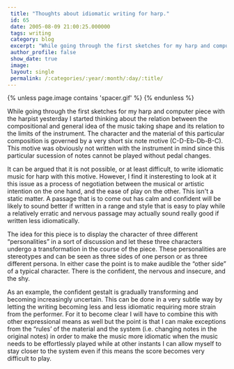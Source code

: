 ```yaml
---
 title: "Thoughts about idiomatic writing for harp."
 id: 65
 date: 2005-08-09 21:00:25.000000
 tags: writing
 category: blog
 excerpt: "While going through the first sketches for my harp and computer piece with the harpist yesterday I started thinking about the relation between the compositional and general idea of the music taking sh..."
 author_profile: false
 show_date: true
 image: 
 layout: single
 permalink: /:categories/:year/:month/:day/:title/
---
```

{% unless page.image contains 'spacer.gif' %}
{% endunless %}

While going through the first sketches for my harp and computer piece with the harpist yesterday I started thinking about the relation between the compositional and general idea of the music taking shape and its relation to the limits of the instrument. The character and the material of this particular composition is governed by a very short six note motive (C-D-Eb-Db-B-C). This motive was obviously not written with the instrument in mind since this particular sucession of notes cannot be played without pedal changes.


It can be argued that it is not possible, or at least difficult, to write idiomatic music for harp with this motive. However, I find it insteresting to look at it this issue as a process of negotiation between the musical or artistic intention on the one hand, and the ease of play on the other. This isn't a static matter. A passage that is to come out has calm and confident will be likely to sound better if written in a range and style that is easy to play while a relatively erratic and nervous passage may actually sound really good if written less idiomatically.


The idea for this piece is to display the character of three different &ldquo;personalities&rdquo; in a sort of discussion and let these three characters undergo a transformation in the course of the piece. These personalities are stereotypes and can be seen as three sides of one person or as three different persona. In either case the point is to make audible the &ldquo;other side&rdquo; of a typical character. There is the confident, the nervous and insecure, and the shy.


As an example, the confident gestalt is gradually transforming and becoming increasingly uncertain. This can be done in a very subtle way by letting the writing becoming less and less idiomatic requiring more strain from the performer. For it to become clear I will have to combine this with other expressional means as well but the point is that I can make exceptions from the &ldquo;rules&rsquo; of the material and the system (i.e. changing notes in the original notes) in order to make the music more idiomatic when the music needs to be effortlessly played while at other instants I can allow myself to stay closer to the system even if this means the score becomes very difficult to play.
